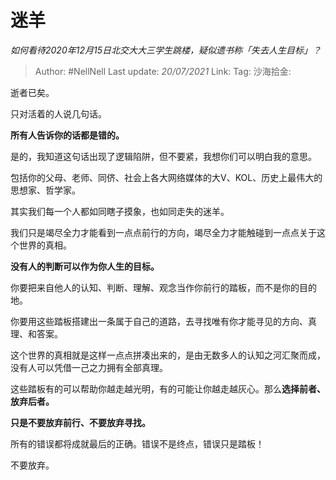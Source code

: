 # 迷羊
*如何看待2020年12月15日北交大大三学生跳楼，疑似遗书称「失去人生目标」？*

> Author: #NellNell
> Last update: *20/07/2021*
> Link:
> Tag:
> 沙海拾金:

逝者已矣。

只对活着的人说几句话。

**所有人告诉你的话都是错的。**

是的，我知道这句话出现了逻辑陷阱，但不要紧，我想你们可以明白我的意思。

包括你的父母、老师、同侪、社会上各大网络媒体的大V、KOL、历史上最伟大的思想家、哲学家。

其实我们每一个人都如同瞎子摸象，也如同走失的迷羊。

我们只是竭尽全力才能看到一点点前行的方向，竭尽全力才能触碰到一点点关于这个世界的真相。

**没有人的判断可以作为你人生的目标。**

你要把来自他人的认知、判断、理解、观念当作你前行的踏板，而不是你的目的地。

你要用这些踏板搭建出一条属于自己的道路，去寻找唯有你才能寻见的方向、真理、和答案。

这个世界的真相就是这样一点点拼凑出来的，是由无数多人的认知之河汇聚而成，没有人可以凭借一己之力拥有全部真理。

这些踏板有的可以帮助你越走越光明，有的可能让你越走越灰心。那么**选择前者、放弃后者。**

**只是不要放弃前行、不要放弃寻找。**

所有的错误都将成就最后的正确。错误不是终点，错误只是踏板！

不要放弃。
